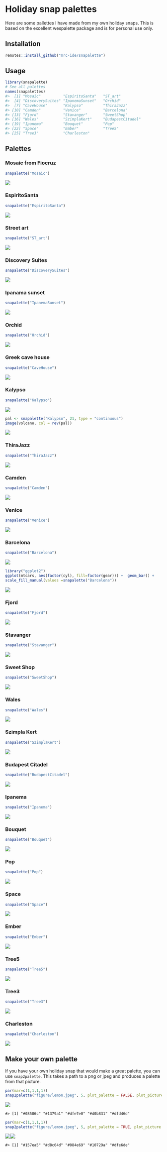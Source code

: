 Holiday snap palettes
=====================

Here are some pallettes I have made from my own holiday snaps. This is
based on the excellent wespalette package and is for personal use only.

Installation
------------

``` r
remotes::install_github("mrc-ide/snapalette")
```

Usage
-----

``` r
library(snapalette)
# See all palettes
names(snapalettes)
#>  [1] "Mosaic"          "EspiritoSanta"   "ST_art"         
#>  [4] "DiscoverySuites" "IpanemaSunset"   "Orchid"         
#>  [7] "CaveHouse"       "Kalypso"         "ThiraJazz"      
#> [10] "Camden"          "Venice"          "Barcelona"      
#> [13] "Fjord"           "Stavanger"       "SweetShop"      
#> [16] "Wales"           "SzimplaKert"     "BudapestCitadel"
#> [19] "Ipanema"         "Bouquet"         "Pop"            
#> [22] "Space"           "Ember"           "Tree5"          
#> [25] "Tree3"           "Charleston"
```

Palettes
--------

### Mosaic from Fiocruz

``` r
snapalette("Mosaic")
```

![](figure/mosaic-1.png)

### EspiritoSanta

``` r
snapalette("EspiritoSanta")
```

![](figure/espirito-1.png)

### Street art

``` r
snapalette("ST_art")
```

![](figure/royal-1.png)

### Discovery Suites

``` r
snapalette("DiscoverySuites")
```

![](figure/discovery-1.png)

### Ipanama sunset

``` r
snapalette("IpanemaSunset")
```

![](figure/sunset-1.png)

### Orchid

``` r
snapalette("Orchid")
```

![](figure/orchid-1.png)

### Greek cave house

``` r
snapalette("CaveHouse")
```

![](figure/Cave-1.png)

### Kalypso

``` r
snapalette("Kalypso")
```

![](figure/Kalypso-1.png)

``` r
pal <- snapalette("Kalypso", 21, type = "continuous")
image(volcano, col = rev(pal))
```

![](figure/volcano-1.png)

### ThiraJazz

``` r
snapalette("ThiraJazz")
```

![](figure/jazz-1.png)

### Camden

``` r
snapalette("Camden")
```

![](figure/Camden-1.png)

### Venice

``` r
snapalette("Venice")
```

![](figure/venice-1.png)

### Barcelona

``` r
snapalette("Barcelona")
```

![](figure/Barcelona-1.png)

``` r
library("ggplot2")
ggplot(mtcars, aes(factor(cyl), fill=factor(gear))) +  geom_bar() +
scale_fill_manual(values =snapalette("Barcelona"))
```

![](figure/ggplot-1.png)

### Fjord

``` r
snapalette("Fjord")
```

![](figure/fjord-1.png)

### Stavanger

``` r
snapalette("Stavanger")
```

![](figure/stavanger-1.png)

### Sweet Shop

``` r
snapalette("SweetShop")
```

![](figure/sweetshop-1.png)

### Wales

``` r
snapalette("Wales")
```

![](figure/wales-1.png)

### Szimpla Kert

``` r
snapalette("SzimplaKert")
```

![](figure/szimpla-1.png)

### Budapest Citadel

``` r
snapalette("BudapestCitadel")
```

![](figure/citadel-1.png)

### Ipanema

``` r
snapalette("Ipanema")
```

![](figure/ipanema-1.png)

### Bouquet

``` r
snapalette("Bouquet")
```

![](figure/bouquet-1.png)

### Pop

``` r
snapalette("Pop")
```

![](figure/pop-1.png)

### Space

``` r
snapalette("Space")
```

![](figure/space-1.png)

### Ember

``` r
snapalette("Ember")
```

![](figure/ember-1.png)

### Tree5

``` r
snapalette("Tree5")
```

![](figure/tree5-1.png)

### Tree3

``` r
snapalette("Tree3")
```

![](figure/tree3-1.png)

### Charleston

``` r
snapalette("Charleston")
```

![](figure/charleston-1.png)

Make your own palette
---------------------

If you have your own holiday snap that would make a great palette, you
can use `snap2palette`. This takes a path to a png or jpeg and produces
a palette from that picture.

``` r
par(mar=c(1,1,1,1))
snap2palette("figure/lemon.jpeg", 5, plot_palette = FALSE, plot_picture = TRUE)
```

![](figure/lemon-1.png)

    #> [1] "#08506c" "#1379a1" "#dfe7e0" "#d0b831" "#dfd46d"

``` r
par(mar=c(1,1,1,1))
snap2palette("figure/lemon.jpeg", 5, plot_palette = TRUE, plot_picture = FALSE)
```

![](figure/lemonpalette-1.png)![](figure/lemonpalette-2.png)

    #> [1] "#157ea5" "#d8c64d" "#084e69" "#10729a" "#dfe6de"
